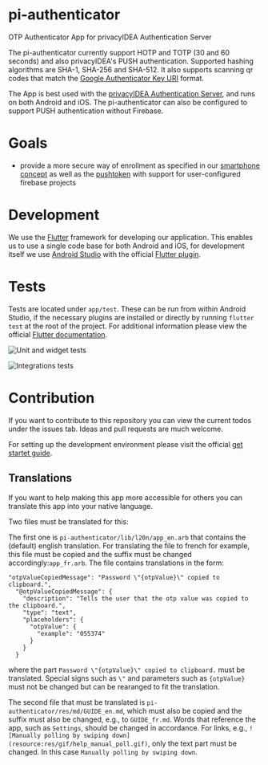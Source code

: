 # pi-authenticator
OTP Authenticator App for privacyIDEA Authentication Server

The pi-authenticator currently support HOTP and TOTP (30 and 60 seconds) and also privacyIDEA's PUSH authentication. Supported hashing algorithms are SHA-1, SHA-256 and SHA-512.
It also supports scanning qr codes that match the [Google Authenticator Key URI](https://github.com/google/google-authenticator/wiki/Key-Uri-Format) format.

The App is best used with the [privacyIDEA Authentication Server](https://github/privacyidea/privacyidea), and runs on both Android and iOS.
The pi-authenticator can also be configured to support PUSH authentication without Firebase.

# Goals

* provide a more secure way of enrollment as
specified in our
[smartphone concept](https://github.com/privacyidea/privacyidea/wiki/concept%3A-SmartphoneApp) as well as the [pushtoken](https://github.com/privacyidea/privacyidea/wiki/concept%3A-PushToken) with support for user-configured firebase projects

# Development

We use the [Flutter](https://flutter.dev/) framework for developing our application. This enables us to use a single code base for both Android and iOS, for development itself we use [Android Studio](https://developer.android.com/studio) with the official [Flutter plugin](https://github.com/flutter/flutter-intellij).

# Tests

Tests are located under `app/test`. These can be run from within Android Studio, if the necessary plugins are installed or directly by running `flutter test` at the root of the project. For additional information please view the official [Flutter documentation](https://flutter.dev/docs/testing).

![Unit and widget tests](https://github.com/privacyidea/pi-authenticator/workflows/flutter%20test/badge.svg?branch=master)

![Integrations tests](https://github.com/privacyidea/pi-authenticator/workflows/flutter%20driver/badge.svg?branch=master)

# Contribution

If you want to contribute to this repository you can view the current todos under the issues tab. Ideas and pull requests are much welcome.

For setting up the development environment please visit the official [get startet guide](https://flutter.dev/docs/get-started/install).

## Translations

If you want to help making this app more accessible for others you can translate this app into your native language.

Two files must be translated for this:

The first one is `pi-authenticator/lib/l20n/app_en.arb` that contains the (default) english translation. For translating the file to french for example, this file must be copied and the suffix must be changed accordingly:`app_fr.arb`. The file contains translations in the form:
~~~~
"otpValueCopiedMessage": "Password \"{otpValue}\" copied to clipboard.",
  "@otpValueCopiedMessage": {
    "description": "Tells the user that the otp value was copied to the clipboard.",
    "type": "text",
    "placeholders": {
      "otpValue": {
        "example": "055374"
      }
    }
  }
~~~~
where the part `Password \"{otpValue}\" copied to clipboard.` must be translated. Special signs such as `\"` and parameters such as `{otpValue}` must not be changed but can be rearanged to fit the translation.

The second file that must be translated is `pi-authenticator/res/md/GUIDE_en.md`, which must also be copied and the suffix must also be changed, e.g., to `GUIDE_fr.md`. Words that reference the app, such as `Settings`, should be changed in accordance. For links, e.g., `![Manually polling by swiping down](resource:res/gif/help_manual_poll.gif)`, only the text part must be changed. In this case `Manually polling by swiping down`.
